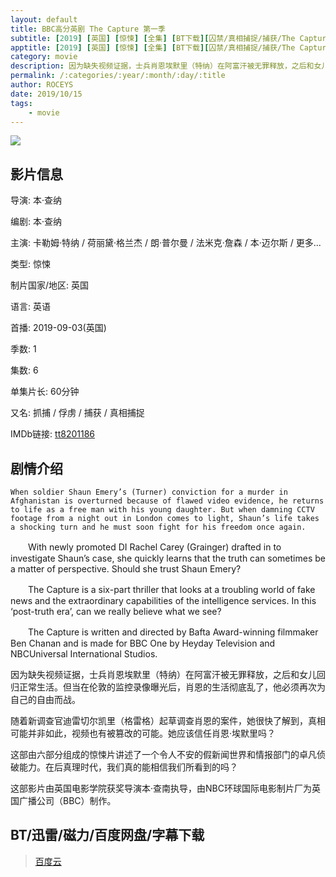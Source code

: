 ```yaml
---
layout: default
title: BBC高分英剧 The Capture 第一季
subtitle: [2019] [英国] [惊悚] [全集] [BT下载][囚禁/真相捕捉/捕获/The Capture 第一季][全06集][英语中字][MP4/MKV][720P/1080P][多版]
apptitle: [2019] [英国] [惊悚] [全集] [BT下载][囚禁/真相捕捉/捕获/The Capture 第一季][全06集][英语中字][MP4/MKV][720P/1080P][多版]
category: movie
description: 因为缺失视频证据，士兵肖恩埃默里（特纳）在阿富汗被无罪释放，之后和女儿回归正常生活。但当在伦敦的监控录像曝光后，肖恩的生活彻底乱了，他必须再次为自己的自由而战。随着新调查官迪雷切尔凯里（格雷格）起草调查肖恩的案件，她很快了解到，真相可能并非如此，视频也有被篡改的可能。她应该信任肖恩·埃默里吗？这部由六部分组成的惊悚片讲述了一个令人不安的假新闻世界和情报部门的卓凡侦破能力。在后真理时代，我们真的能相信我们所看到的吗？这部影片由英国电影学院获奖导演本·查南执导，由NBC环球国际电影制片厂为英国广播公司（BBC）制作。 The Capture Season 1 真相捕捉 捕获第一季完结下载 1080 720P下载 | BT天堂 | 人人影视 | 新丝路PT 2019.1080p.HD download BT and Magnet 百度网盘 pan.baidu.com/s
permalink: /:categories/:year/:month/:day/:title
author: ROCEYS
date: 2019/10/15
tags:
    - movie
---
```


![]({{site.cdn}}/img/movie/thecapture-s1.jpg)

## 影片信息

导演: 本·查纳

编剧: 本·查纳

主演: 卡勒姆·特纳 / 荷丽黛·格兰杰 / 朗·普尔曼 / 法米克·詹森 / 本·迈尔斯 / 更多...

类型: 惊悚

制片国家/地区: 英国

语言: 英语

首播: 2019-09-03(英国)

季数: 1

集数: 6

单集片长: 60分钟

又名: 抓捕 / 俘虏 / 捕获 / 真相捕捉

IMDb链接: [tt8201186](http://www.imdb.com/title/tt8201186)

## 剧情介绍 

	When soldier Shaun Emery’s (Turner) conviction for a murder in Afghanistan is overturned because of flawed video evidence, he returns to life as a free man with his young daughter. But when damning CCTV footage from a night out in London comes to light, Shaun’s life takes a shocking turn and he must soon fight for his freedom once again. 

　　With newly promoted DI Rachel Carey (Grainger) drafted in to investigate Shaun’s case, she quickly learns that the truth can sometimes be a matter of perspective. Should she trust Shaun Emery? 

　　The Capture is a six-part thriller that looks at a troubling world of fake news and the extraordinary capabilities of the intelligence services. In this ‘post-truth era’, can we really believe what we see? 

　　The Capture is written and directed by Bafta Award-winning filmmaker Ben Chanan and is made for BBC One by Heyday Television and NBCUniversal International Studios.

因为缺失视频证据，士兵肖恩埃默里（特纳）在阿富汗被无罪释放，之后和女儿回归正常生活。但当在伦敦的监控录像曝光后，肖恩的生活彻底乱了，他必须再次为自己的自由而战。

随着新调查官迪雷切尔凯里（格雷格）起草调查肖恩的案件，她很快了解到，真相可能并非如此，视频也有被篡改的可能。她应该信任肖恩·埃默里吗？

这部由六部分组成的惊悚片讲述了一个令人不安的假新闻世界和情报部门的卓凡侦破能力。在后真理时代，我们真的能相信我们所看到的吗？

这部影片由英国电影学院获奖导演本·查南执导，由NBC环球国际电影制片厂为英国广播公司（BBC）制作。


## BT/迅雷/磁力/百度网盘/字幕下载

> [百度云](https://pan.baidu.com/s/139ipE4m7m7sPCCnm8p2RYA)